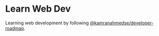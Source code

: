 # Learn Web Dev

Learning web development by following [@kamranahmedse/developer-roadmap](https://github.com/kamranahmedse/developer-roadmap).
